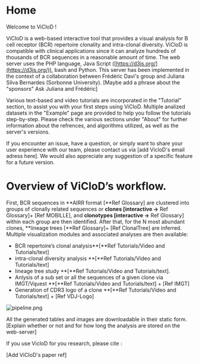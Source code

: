 # Home

Welcome to ViCloD ! 


ViCloD is a web-based interactive tool that provides a visual analysis for B cell receptor (BCR) repertoire clonality and intra-clonal diversity. ViCloD is compatible with clinical applications since it can analyze hundreds of thousands of BCR sequences in a reasonable amount of time. The web server uses the PHP language, Java Script ([https://d3js.org/](https://d3js.org/)), bash and Python. This server has been implemented in the context of a collaboration between Frédéric Davi's group and Juliana Silva Bernardes (Sorbonne University). [Maybe add a phrase about the "sponsors" Ask Juliana and Frédéric]



Various text-based and video tutorials are incorporated in the "Tutorial" section, to assist you with your first steps using ViCloD. Multiple analized datasets in the "Example" page are provided to help you follow the tutorials step-by-step. Please check the various sections under "About" for further information about the refrences, and algorithms utilized, as well as the server's versions.



If you encounter an issue, have a question, or simply want to share your user experience with our team, please contact us via [add VicloD's email adress here]. We would also appreciate any suggestion of a specific feature for a future version. 



# Overview of ViCloD’s workflow. 


First, BCR sequences in **AIRR format [**Ref Glossary] are clustered into groups of clonally related sequences or **clones [interactive →** Ref Glossary]+ [Ref MOBILLE], and **clonotypes [interactive →** Ref Glossary] within each group are then identified. After that, for the N most abundant clones, **lineage trees  [**Ref Glossary]+ [Ref ClonalTree] are inferred. Multiple visualization modules and associated analyses are then available:
- BCR repertoire’s clonal analysis**[**Ref Tutorials/Video and Tutorials/text] 
- intra-clonal diversity analysis  **[**Ref Tutorials/Video and Tutorials/text] 
- lineage tree study **[**Ref Tutorials/Video and Tutorials/text].
- Anlysis of a sub set or all the sequences of a given clone via IMGT/Vquest **[**Ref Tutorials/Video and Tutorials/text] + [Ref IMGT]
- Generation of CDR3 logo of a clone **[**Ref Tutorials/Video and Tutorials/text] + [Ref VDJ-Logo]

![pipeline.png](Home%2021e81e33af414761bb5af32248aefb23/pipeline.png)

All the generated tables and images are downloadable in their static form.[Explain whether or not and for how long the analysis are stored on the web-server]

If you use VicloD for you research, please cite :

[Add ViCloD's paper ref]

